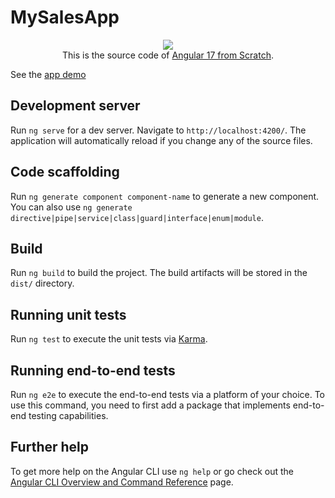 # MySalesApp

<p align="center">
  <img src="https://d2sofvawe08yqg.cloudfront.net/book-angular/s_hero?1706698760"/> <br/>
  This is the source code of <a href="https://leanpub.com/book-angular" target="_blank">Angular 17 from Scratch</a>.
</p>

See the [app demo](https://danielschmitz.github.io/my-sales-app-angular/)

## Development server

Run `ng serve` for a dev server. Navigate to `http://localhost:4200/`. The application will automatically reload if you change any of the source files.

## Code scaffolding

Run `ng generate component component-name` to generate a new component. You can also use `ng generate directive|pipe|service|class|guard|interface|enum|module`.

## Build

Run `ng build` to build the project. The build artifacts will be stored in the `dist/` directory.

## Running unit tests

Run `ng test` to execute the unit tests via [Karma](https://karma-runner.github.io).

## Running end-to-end tests

Run `ng e2e` to execute the end-to-end tests via a platform of your choice. To use this command, you need to first add a package that implements end-to-end testing capabilities.

## Further help

To get more help on the Angular CLI use `ng help` or go check out the [Angular CLI Overview and Command Reference](https://angular.io/cli) page.
